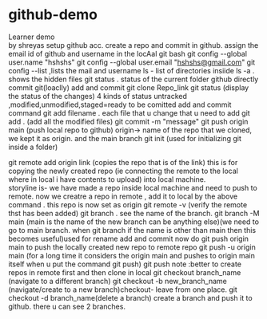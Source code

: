 # github-demo
Learner demo  
by shreyas
setup github acc. create a repo and commit in github. assign the email id of github and username in the locAal git bash
git config --global user.name "hshshs"
git config --global user.email "hshshs@gmail.com"
git config --list ,lists the mail and username
ls - list of directories insiide
ls -a . shows the hidden files
git status . status of the current folder
github directly commit 
git(loaclly) add and commit
git clone Repo_link
git status (display the status of the changes)
4 kinds of status untracked ,modified,unmodified,staged=ready to be comitted
add and commit command
git add filename . each file that u change that u need to add
git add . (add all the modified files)
git commit -m "message"
git push origin main (push local repo to github) origin-> name of the repo that we cloned, we kept it as origin. and the main branch
git init (used for initializing git inside a folder)

git remote add origin link (copies the repo that is of the link) this is for copying the newly created repo (ie connecting the remote to the local 
where in local i have contents to upload) into local machine.  
storyline is- we have made a repo inside local machine and need to push to remote. now we creatre a repo in remote , add it to local by the 
above command . this repo is now set as origin
git remote -v (verify the remote thst has been added)
git branch . see the name of the branch.
git branch -M main (main is the name of the new branch can be anything else)(we need to go to main branch. when git branch if the name is other than main then this becomes useful)used for rename
add and commit
now do git push origin main to push the locally created new repo to remote repo
git push -u origin main (for a long time it considers the origin main and pushes to origin main itself when u put the command git push)
git push
note :better to create repos in remote first and then clone in local
git checkout branch_name (navigate to a different branch)
git checkout -b new_branch_name (navigate/create to a new branch)checkout- leave from one place.
git checkout -d branch_name(delete a branch)
create a branch and push it to github. there u can see 2 branches.